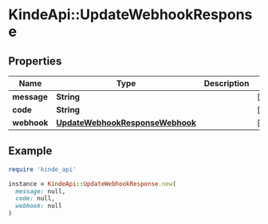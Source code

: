 # KindeApi::UpdateWebhookResponse

## Properties

| Name | Type | Description | Notes |
| ---- | ---- | ----------- | ----- |
| **message** | **String** |  | [optional] |
| **code** | **String** |  | [optional] |
| **webhook** | [**UpdateWebhookResponseWebhook**](UpdateWebhookResponseWebhook.md) |  | [optional] |

## Example

```ruby
require 'kinde_api'

instance = KindeApi::UpdateWebhookResponse.new(
  message: null,
  code: null,
  webhook: null
)
```

